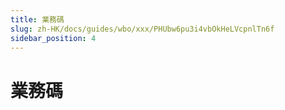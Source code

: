 ```yaml
---
title: 業務碼
slug: zh-HK/docs/guides/wbo/xxx/PHUbw6pu3i4vbOkHeLVcpnlTn6f
sidebar_position: 4
---
```



# 業務碼

